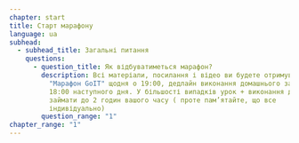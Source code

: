 ```yaml
---
chapter: start
title: Старт марафону
language: ua
subhead:
  - subhead_title: Загальні питання
    questions:
      - question_title: Я﻿к відбуватиметься марафон?
        description: Всі матеріали, посилання і відео ви будете отримувати в чат-боті
          "Марафон GoIT" щодня о 19:00, дедлайн виконання домашнього завдання
          18:00 наступного дня. У більшості випадків урок + виконання дз буде
          займати до 2 годин вашого часу ( проте пам’ятайте, що все
          індивідуально)
        question_range: "1"
chapter_range: "1"
---
```

